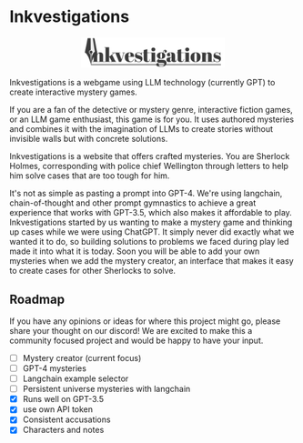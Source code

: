# Inkvestigations
<p align="center">
  <img src="/assets/logo.png" width="50%" height="auto">
</p>


Inkvestigations is a webgame using LLM technology (currently GPT) to create interactive mystery games. 

If you are a fan of the detective or mystery genre, interactive fiction games, or an LLM game enthusiast, this game is for you. It uses authored mysteries and combines it with the imagination of LLMs to create stories without invisible walls but with concrete solutions.

Inkvestigations is a website that offers crafted mysteries. You are Sherlock Holmes, corresponding with police chief Wellington through letters to help him solve cases that are too tough for him.  

It's not as simple as pasting a prompt into GPT-4. We're using langchain, chain-of-thought and other prompt gymnastics to achieve a great experience that works with GPT-3.5, which also makes it affordable to play. Inkvestigations started by us wanting to make a mystery game and thinking up cases while we were using ChatGPT. It simply never did exactly what we wanted it to do, so building solutions to problems we faced during play led made it into what it is today. Soon you will be able to add your own mysteries when we add the mystery creator, an interface that makes it easy to create cases for other Sherlocks to solve.

## Roadmap
If you have any opinions or ideas for where this project might go, please share your thought on our discord! We are excited to make this a community focused project and would be happy to have your input.


- [ ] Mystery creator (current focus)
- [ ] GPT-4 mysteries
- [ ] Langchain example selector
- [ ] Persistent universe mysteries with langchain
- [x] Runs well on GPT-3.5
- [x] use own API token
- [x] Consistent accusations
- [x] Characters and notes
